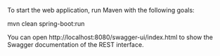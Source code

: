 
To start the web application, run Maven with the following goals:

mvn clean spring-boot:run

You can open http://localhost:8080/swagger-ui/index.html to show the Swagger documentation of the REST interface.